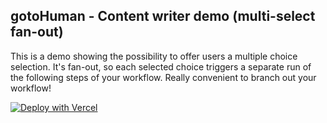 ## gotoHuman - Content writer demo (multi-select fan-out)

This is a demo showing the possibility to offer users a multiple choice selection. It's fan-out, so each selected choice triggers a separate run of the following steps of your workflow. Really convenient to branch out your workflow!

[![Deploy with Vercel](https://vercel.com/button)](https://vercel.com/new/clone?repository-url=https%3A%2F%2Fgithub.com%2Fgotohuman%2Fgth-demo-fanout-content-creator&env=OPENAI_API_KEY&project-name=gotohuman-demo-content-creator&repository-name=gotohuman-demo-content-creator&redirect-url=https%3A%2F%2Fapp.gotohuman.com%2Fadd-agent-from-template%2Fgth-demo-fanout-content-creator)